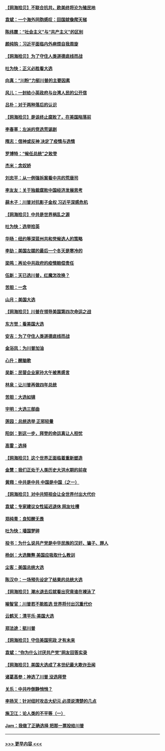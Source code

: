 #### [【网海拾贝】不联合抗共，欧美终将沦为殖民地](../pages/nsc993/n12565068.md?t=11211551) 
#### [袁斌：一个海外同胞感叹：回国就像爬天梯](../pages/nsc993/n12564986.md?t=11211551) 
#### [陈纬霆：“社会主义”与“共产主义”的区别](../pages/nsc993/n12562417.md?t=11211551) 
#### [颜纯钩：习近平面临内外麻烦自我周旋](../pages/nsc993/n12563356.md?t=11211551) 
#### [【网海拾贝】为了守住人类道德底线而战](../pages/nsc993/n12562542.md?t=11211551) 
#### [吐为快：正义必胜看大选](../pages/nsc993/n12561967.md?t=11211551) 
#### [向真：“川粉”力挺川普的主要因素](../pages/nsc993/n12560774.md?t=11211551) 
#### [风儿：一封给小英政府与台湾人民的公开信](../pages/nsc993/n12560581.md?t=11211551) 
#### [吕朴：对于两种落后的认识](../pages/nsc993/n12560492.md?t=11211551) 
#### [【网海拾贝】是该终止腐败了，在美国陷落前](../pages/nsc993/n12559936.md?t=11211551) 
#### [李春草：左派的竞选荒诞剧](../pages/nsc993/n12558380.md?t=11211551) 
#### [隋志：信神或反神 决定了疫情与选情](../pages/nsc993/n12558255.md?t=11211551) 
#### [罗博特：“候任总统”之败登](../pages/nsc993/n12558189.md?t=11211551) 
#### [杰米：念奴娇](../pages/nsc993/n12558174.md?t=11211551) 
#### [刘忠平：从一例强拆案看中共的荒唐司](../pages/nsc993/n12558036.md?t=11211551) 
#### [李友友：关于独裁腐败中国经济发展思考](../pages/nsc993/n12558004.md?t=11211551) 
#### [薛木子：川普对抗影子金权 习近平深感危机](../pages/nsc993/n12557342.md?t=11211551) 
#### [【网海拾贝】中共是世界祸乱之源](../pages/nsc993/n12555353.md?t=11211551) 
#### [吐为快：选举拾英](../pages/nsc993/n12555041.md?t=11211551) 
#### [华旸：纽约等深蓝州共和党候选人的策略](../pages/nsc993/n12554309.md?t=11211551) 
#### [李劼：美国左媒的最后一个冬天是寒冷的](../pages/nsc993/n12552947.md?t=11211551) 
#### [梁鸣：再论中共政府的疫情赔偿责任](../pages/nsc993/n12553012.md?t=11211551) 
#### [伍新：天已选川普，红魔怎改换？](../pages/nsc993/n12552970.md?t=11211551) 
#### [苦胆：一念](../pages/nsc993/n12552957.md?t=11211551) 
#### [山月：美国大选](../pages/nsc993/n12552446.md?t=11211551) 
#### [【网海拾贝】川普在领导美国第四次命运之战](../pages/nsc993/n12551973.md?t=11211551) 
#### [东方觉：看美国大选](../pages/nsc993/n12551647.md?t=11211551) 
#### [安吉：为了守住人类道德底线而战](../pages/nsc993/n12551111.md?t=11211551) 
#### [金浴凤：为川普加油](../pages/nsc993/n12551085.md?t=11211551) 
#### [心升：醒脑歌](../pages/nsc993/n12550984.md?t=11211551) 
#### [吴新：民营企业家孙大午被黑感言](../pages/nsc993/n12550656.md?t=11211551) 
#### [林泉：让川普再做四年总统](../pages/nsc993/n12550640.md?t=11211551) 
#### [苦胆：大选如镜](../pages/nsc993/n12550630.md?t=11211551) 
#### [宇明：大选三部曲](../pages/nsc993/n12550603.md?t=11211551) 
#### [莲园：总统选举 正邪较量](../pages/nsc993/n12550594.md?t=11211551) 
#### [阳剑：到这一步，拜登的命运真让人担忧](../pages/nsc993/n12549093.md?t=11211551) 
#### [高雷：选择](../pages/nsc993/n12549087.md?t=11211551) 
#### [【网海拾贝】这个世界正面临着重新塑造](../pages/nsc993/n12548326.md?t=11211551) 
#### [金慧：我们正处于人类历史大洪水期的前夜](../pages/nsc993/n12547914.md?t=11211551) 
#### [黄翔：中共是中共 中国是中国（之一）](../pages/nsc993/n12547576.md?t=11211551) 
#### [【网海拾贝】对中共短视会让全世界付出大代价](../pages/nsc993/n12546043.md?t=11211551) 
#### [袁斌：专家建议女性延迟退休 网友吐槽](../pages/nsc993/n12545424.md?t=11211551) 
#### [郑纯青：良知醒无畏](../pages/nsc993/n12545394.md?t=11211551) 
#### [吐为快：墙国梦碎](../pages/nsc993/n12545309.md?t=11211551) 
#### [投书：为什么说共产党是中华民族的汉奸、骗子、罪人](../pages/nsc993/n12545089.md?t=11211551) 
#### [杨剑：大选舞弊 美国应吸取什么教训](../pages/nsc993/n12543937.md?t=11211551) 
#### [尘客：美国总统大选](../pages/nsc993/n12543828.md?t=11211551) 
#### [陈汉中：一场预先设定了结果的总统大选](../pages/nsc993/n12543564.md?t=11211551) 
#### [【网海拾贝】潮水退去后就看出究竟谁在裸泳了](../pages/nsc993/n12543321.md?t=11211551) 
#### [喻智官：川普若不能胜选 世界将付出沉重代价](../pages/nsc993/n12541352.md?t=11211551) 
#### [云鹤天：清平乐‧美国大选](../pages/nsc993/n12540916.md?t=11211551) 
#### [郑法途：挺川普](../pages/nsc993/n12540898.md?t=11211551) 
#### [【网海拾贝】守住美国宪政 才有未来](../pages/nsc993/n12540423.md?t=11211551) 
#### [袁斌：“你为什么讨厌共产党”网友回答实录](../pages/nsc993/n12540208.md?t=11211551) 
#### [【网海拾贝】美国大选成了本世纪最大欺诈丑闻](../pages/nsc993/n12538029.md?t=11211551) 
#### [诸葛高参：神选了川普 没选拜登](../pages/nsc993/n12537664.md?t=11211551) 
#### [关乐：中共咋倒静悄悄？](../pages/nsc993/n12537615.md?t=11211551) 
#### [李扬天：针对纽时攻击大纪元 必须说清楚的几点](../pages/nsc993/n12536001.md?t=11211551) 
#### [施卫江：论人类的不平等（一）](../pages/nsc993/n12535700.md?t=11211551) 
#### [Jam：我做了正确选择 把那一票投给川普](../pages/nsc993/n12535743.md?t=11211551) 

----
#### [ >>> 更早内容 <<< ](../indexes/nsc993-earlier.md)
